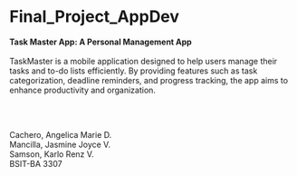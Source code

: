 # Final_Project_AppDev

<b>Task Master App: A Personal Management App</b><br><br>
TaskMaster is a mobile application designed to help users manage their tasks and to-do lists efficiently. By providing features such as task categorization, deadline reminders, and progress tracking, the app aims to enhance productivity and organization.

<br></br>

Cachero, Angelica Marie D.<br>
Mancilla, Jasmine Joyce V.<br>
Samson, Karlo Renz V.<br>
BSIT-BA 3307
